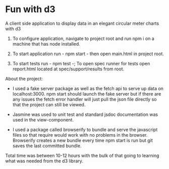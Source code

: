 # Fun with d3
A client side application to display data in an elegant circular meter charts with d3


1. To configure application, navigate to project root and run npm i on a machine that has node installed.

2. To start application run - npm start - then open main.html in project root.

3. To start tests run - npm test -; To open spec runner for tests open report.html located at spec/support/results from root.

About the project:

- I used a fake server package as well as the fetch api to serve up data on localhost:3000. npm start should launch the fake server but if there are any issues the fetch error handler will just pull the json file directly so that the project can still be viewed.

- Jasmine was used to unit test and standard jsdoc documentation was used in the view-component.

- I used a package called browserify to bundle and serve the javascript files so that require would work with no problems in the browser. Browserify creates a new bundle every time npm start is run but git saves the last committed bundle.

Total time was between 10-12 hours with the bulk of that going to learning what was needed from the d3 library.
